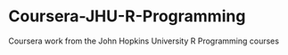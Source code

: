 Coursera-JHU-R-Programming
==========================

Coursera work from the John Hopkins University R Programming courses
